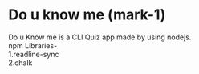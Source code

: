# Do u know me (mark-1)

Do u Know me is a CLI Quiz app made by using nodejs.\
npm Libraries-\
1.readline-sync\
2.chalk
